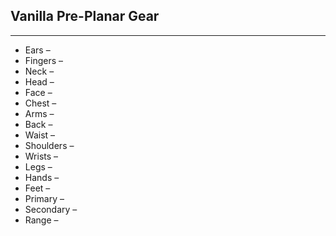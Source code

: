 ## Vanilla Pre-Planar Gear

---
* Ears – 
* Fingers – 
* Neck – 
* Head – 
* Face – 
* Chest – 
* Arms – 
* Back – 
* Waist – 
* Shoulders – 
* Wrists – 
* Legs – 
* Hands – 
* Feet – 
* Primary – 
* Secondary – 
* Range – 
